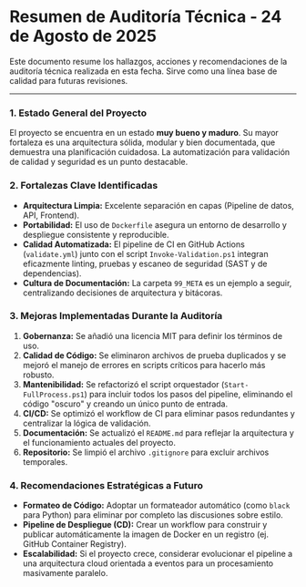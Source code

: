 # Resumen de Auditoría Técnica - 24 de Agosto de 2025

Este documento resume los hallazgos, acciones y recomendaciones de la auditoría técnica realizada en esta fecha. Sirve como una línea base de calidad para futuras revisiones.

---

### 1. Estado General del Proyecto

El proyecto se encuentra en un estado **muy bueno y maduro**. Su mayor fortaleza es una arquitectura sólida, modular y bien documentada, que demuestra una planificación cuidadosa. La automatización para validación de calidad y seguridad es un punto destacable.

### 2. Fortalezas Clave Identificadas

- **Arquitectura Limpia:** Excelente separación en capas (Pipeline de datos, API, Frontend).
- **Portabilidad:** El uso de `Dockerfile` asegura un entorno de desarrollo y despliegue consistente y reproducible.
- **Calidad Automatizada:** El pipeline de CI en GitHub Actions (`validate.yml`) junto con el script `Invoke-Validation.ps1` integran eficazmente linting, pruebas y escaneo de seguridad (SAST y de dependencias).
- **Cultura de Documentación:** La carpeta `99_META` es un ejemplo a seguir, centralizando decisiones de arquitectura y bitácoras.

### 3. Mejoras Implementadas Durante la Auditoría

1.  **Gobernanza:** Se añadió una licencia MIT para definir los términos de uso.
2.  **Calidad de Código:** Se eliminaron archivos de prueba duplicados y se mejoró el manejo de errores en scripts críticos para hacerlo más robusto.
3.  **Mantenibilidad:** Se refactorizó el script orquestador (`Start-FullProcess.ps1`) para incluir todos los pasos del pipeline, eliminando el código "oscuro" y creando un único punto de entrada.
4.  **CI/CD:** Se optimizó el workflow de CI para eliminar pasos redundantes y centralizar la lógica de validación.
5.  **Documentación:** Se actualizó el `README.md` para reflejar la arquitectura y el funcionamiento actuales del proyecto.
6.  **Repositorio:** Se limpió el archivo `.gitignore` para excluir archivos temporales.

### 4. Recomendaciones Estratégicas a Futuro

- **Formateo de Código:** Adoptar un formateador automático (como `black` para Python) para eliminar por completo las discusiones sobre estilo.
- **Pipeline de Despliegue (CD):** Crear un workflow para construir y publicar automáticamente la imagen de Docker en un registro (ej. GitHub Container Registry).
- **Escalabilidad:** Si el proyecto crece, considerar evolucionar el pipeline a una arquitectura cloud orientada a eventos para un procesamiento masivamente paralelo.

